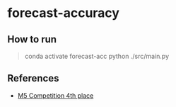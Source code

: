 # forecast-accuracy

## How to run

> conda activate forecast-acc
> python ./src/main.py 

## References

- [M5 Competition 4th place](https://github.com/monsaraida/kaggle-m5-forecasting-accuracy-4th-place)